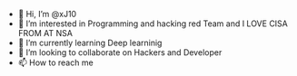 - 👋 Hi, I’m @xJ10
- 👀 I’m interested in Programming and hacking red Team and I LOVE CISA FROM AT NSA
- 🌱 I’m currently learning Deep learninig
- 💞️ I’m looking to collaborate on Hackers and Developer
- 📫 How to reach me 

<!---
xJ10/xJ10 is a ✨ special ✨ repository because its `README.md` (this file) appears on your GitHub profile.
You can click the Preview link to take a look at your changes.
--->
